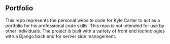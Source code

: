 ## Portfolio
This repo represents the personal website code for Kyle Carter to act as a portfolio for his professional code skills. This repo is not intended for use by other individuals. The project is built with a variety of front end technologies with a Django back end for server side management.
